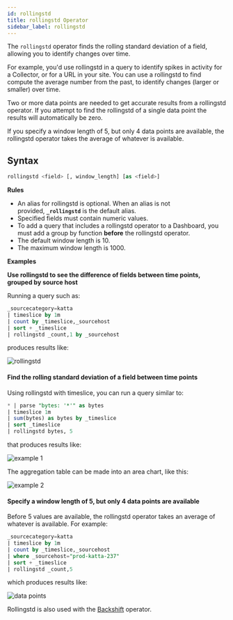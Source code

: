```yaml
---
id: rollingstd
title: rollingstd Operator
sidebar_label: rollingstd
---
```


The `rollingstd` operator finds the rolling standard deviation of a field, allowing you to identify changes over time.

For example, you'd use rollingstd in a query to identify spikes in activity for a Collector, or for a URL in your site. You can use a rollingstd to find compute the average number from the past, to identify changes (larger or smaller) over time.

Two or more data points are needed to get accurate results from a rollingstd operator. If you attempt to find the rollingstd of a single data point the results will automatically be zero.

If you specify a window length of 5, but only 4 data points are available, the rollingstd operator takes the average of whatever is available.

## Syntax

```sql
rollingstd <field> [, window_length] [as <field>]
```

**Rules**

* An alias for rollingstd is optional. When an alias is not provided, **`_rollingstd`** is the default alias.
* Specified fields must contain numeric values.
* To add a query that includes a rollingstd operator to a Dashboard, you must add a group by function **before** the rollingstd operator.
* The default window length is 10.
* The maximum window length is 1000.

**Examples**

**Use rollingstd to see the difference of fields between time points, grouped by source host**

Running a query such as:

```sql
_sourcecategory=katta
| timeslice by 1m
| count by _timeslice,_sourcehost
| sort + _timeslice
| rollingstd _count,1 by _sourcehost
```

produces results like:

![rollingstd](/img/reuse/query-search/rollingstd_new.png)

#### Find the rolling standard deviation of a field between time points

Using rollingstd with timeslice, you can run a query similar to:

```sql
* | parse "bytes: '*'" as bytes
| timeslice 1m
| sum(bytes) as bytes by _timeslice
| sort _timeslice
| rollingstd bytes, 5
```

that produces results like:

![example 1](/img/reuse/query-search/rollingstd_example.png)

The aggregation table can be made into an area chart, like this:

![example 2](/img/reuse/query-search/rollingstd_example2.png)

#### Specify a window length of 5, but only 4 data points are available

Before 5 values are available, the rollingstd operator takes an average
of whatever is available. For example:

```sql
_sourcecategory=katta
| timeslice by 1m
| count by _timeslice,_sourcehost
| where _sourcehost="prod-katta-237"
| sort + _timeslice
| rollingstd _count,5
```

which produces results like:

![data points](/img/reuse/query-search/rollingstd_new_data_points.png)

Rollingstd is also used with the [Backshift](#backshift) operator.
